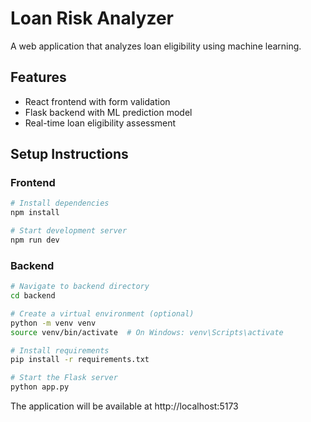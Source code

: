 #  Loan Risk Analyzer

A web application that analyzes loan eligibility using machine learning.

## Features

- React frontend with form validation
- Flask backend with ML prediction model
- Real-time loan eligibility assessment

## Setup Instructions

### Frontend

```bash
# Install dependencies
npm install

# Start development server
npm run dev
```

### Backend

```bash
# Navigate to backend directory
cd backend

# Create a virtual environment (optional)
python -m venv venv
source venv/bin/activate  # On Windows: venv\Scripts\activate

# Install requirements
pip install -r requirements.txt

# Start the Flask server
python app.py
```

The application will be available at http://localhost:5173
 